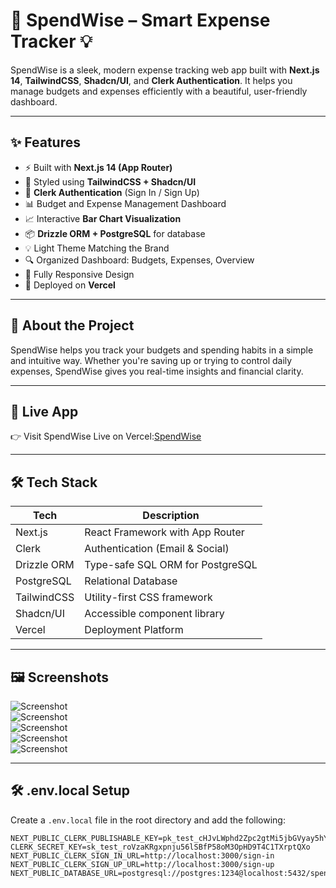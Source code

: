 # 💸 SpendWise – Smart Expense Tracker 💡

SpendWise is a sleek, modern expense tracking web app built with **Next.js 14**, **TailwindCSS**, **Shadcn/UI**, and **Clerk Authentication**. It helps you manage budgets and expenses efficiently with a beautiful, user-friendly dashboard.

---

## ✨ Features

- ⚡ Built with **Next.js 14 (App Router)**
- 🎨 Styled using **TailwindCSS + Shadcn/UI**
- 🔐 **Clerk Authentication** (Sign In / Sign Up)
- 📊 Budget and Expense Management Dashboard
- 📈 Interactive **Bar Chart Visualization**
- 📦 **Drizzle ORM + PostgreSQL** for database
- 💡 Light Theme Matching the Brand
- 🔍 Organized Dashboard: Budgets, Expenses, Overview
- 🧩 Fully Responsive Design
- 🚀 Deployed on **Vercel**

---

## 📌 About the Project

SpendWise helps you track your budgets and spending habits in a simple and intuitive way. Whether you're saving up or trying to control daily expenses, SpendWise gives you real-time insights and financial clarity.

---

## 🔗 Live App

👉 Visit SpendWise Live on Vercel:[SpendWise](https://spend-wise-woad-omega.vercel.app/)

---

## 🛠️ Tech Stack

| Tech         | Description                        |
|--------------|------------------------------------|
| Next.js      | React Framework with App Router    |
| Clerk        | Authentication (Email & Social)    |
| Drizzle ORM  | Type-safe SQL ORM for PostgreSQL   |
| PostgreSQL   | Relational Database                |
| TailwindCSS  | Utility-first CSS framework        |
| Shadcn/UI    | Accessible component library       |
| Vercel       | Deployment Platform                |

---


## 🖼️ Screenshots

![Screenshot](https://github.com/user-attachments/assets/969b8c21-4fb0-4fce-bb11-87183fb93ee6)  
![Screenshot](https://github.com/user-attachments/assets/2c3294ed-3a52-4366-ba95-f7113104bfb3)  
![Screenshot](https://github.com/user-attachments/assets/521722db-154a-464d-a799-01b250701dc1)  
![Screenshot](https://github.com/user-attachments/assets/a5f70d68-c4b1-4d37-a772-bec773fa1826)  
![Screenshot](https://github.com/user-attachments/assets/2731d851-463b-48c5-98fb-478fac9054f3)  

---

## 🛠️ .env.local Setup

Create a `.env.local` file in the root directory and add the following:

```
NEXT_PUBLIC_CLERK_PUBLISHABLE_KEY=pk_test_cHJvLWphd2Zpc2gtMi5jbGVyay5hY2NvdW50cy5kZXYk
CLERK_SECRET_KEY=sk_test_roVzaKRgxpnju56lSBfP58oM3OpHD9T4C1TXrptQXo
NEXT_PUBLIC_CLERK_SIGN_IN_URL=http://localhost:3000/sign-in
NEXT_PUBLIC_CLERK_SIGN_UP_URL=http://localhost:3000/sign-up
NEXT_PUBLIC_DATABASE_URL=postgresql://postgres:1234@localhost:5432/spendwise_db
```


